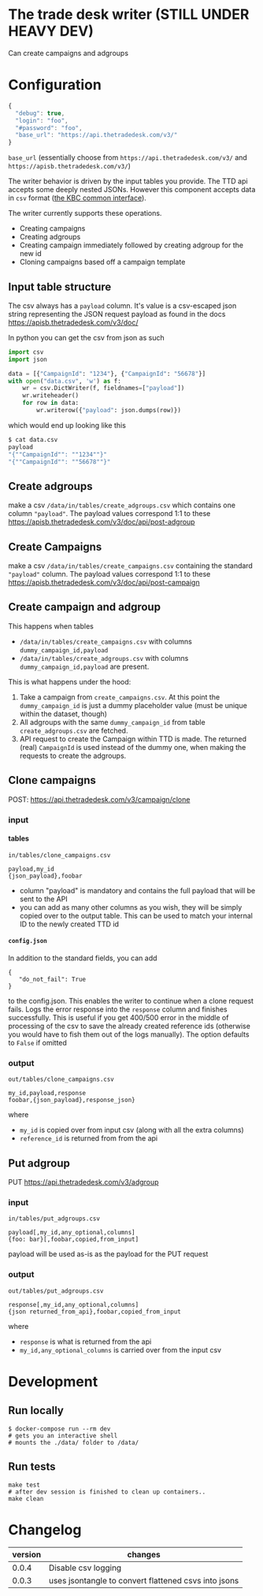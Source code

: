 # The trade desk writer (STILL UNDER HEAVY DEV)

Can create campaigns and adgroups

# Configuration
```javascript
{
  "debug": true,
  "login": "foo",
  "#password": "foo",
  "base_url": "https://api.thetradedesk.com/v3/"
}
```

`base_url` (essentially choose from `https://api.thetradedesk.com/v3/` and `https://apisb.thetradedesk.com/v3/`)

The writer behavior is driven by the input tables you provide.
The TTD api accepts some deeply nested JSONs. However this component accepts data in `csv` format ([the KBC common interface](https://developers.keboola.com/extend/common-interface/folders/)).

The writer currently supports these operations.
- Creating campaigns
- Creating adgroups
- Creating campaign immediately followed by creating adgroup for the new id
- Cloning campaigns based off a campaign template

## Input table structure

The csv always has a `payload` column. It's value is a csv-escaped json string representing the JSON request payload as found in the docs https://apisb.thetradedesk.com/v3/doc/

In python you can get the csv from json as such
```python
import csv
import json

data = [{"CampaignId": "1234"}, {"CampaignId": "56678"}]
with open("data.csv", 'w') as f:
    wr = csv.DictWriter(f, fieldnames=["payload"])
    wr.writeheader()
    for row in data:
        wr.writerow({"payload": json.dumps(row)})
```

which would end up looking like this
```bash
$ cat data.csv
payload
"{""CampaignId"": ""1234""}"
"{""CampaignId"": ""56678""}"
```

## Create adgroups
make a csv `/data/in/tables/create_adgroups.csv` which contains one column `"payload"`. The payload values correspond 1:1 to these https://apisb.thetradedesk.com/v3/doc/api/post-adgroup

## Create Campaigns
make a csv `/data/in/tables/create_campaigns.csv` containing the standard `"payload"` column.
 The payload values correspond 1:1 to these https://apisb.thetradedesk.com/v3/doc/api/post-campaign
 
## Create campaign and adgroup
This happens when tables
- `/data/in/tables/create_campaigns.csv` with columns `dummy_campaign_id,payload`
- `/data/in/tables/create_adgroups.csv` with columns `dummy_campaign_id,payload`
are present.

This is what happens under the hood:

1. Take a campaign from `create_campaigns.csv`. At this point the `dummy_campaign_id` is just a dummy placeholder value (must be unique within the dataset, though)
2. All adgroups with the same `dummy_campaign_id` from table `create_adgroups.csv` are fetched.
3. API request to create the Campaign within TTD is made. The returned (real) `CampaignId` is used instead of the dummy one, when making the requests to create the adgroups.

## Clone campaigns

POST: https://api.thetradedesk.com/v3/campaign/clone

### input
#### tables
`in/tables/clone_campaigns.csv`
```csv
payload,my_id
{json_payload},foobar
```

- column "payload" is mandatory and contains the full payload that will be sent
  to the API
- you can add as many other columns as you wish, they will be simply copied over
  to the output table. This can be used to match your internal ID to the newly
  created TTD id
#### `config.json`
In addition to the standard fields, you can add 
```
{
   "do_not_fail": True
}
```
to the config.json. This enables the writer to continue when a clone request fails. Logs the error response into the `response` column and finishes successfully. This is useful if you get 400/500 error in the middle of processing of the csv to save the already created reference ids (otherwise you would have to fish them out of the logs manually). The option defaults to `False` if omitted


### output 
`out/tables/clone_campaigns.csv`
```csv
my_id,payload,response
foobar,{json_payload},response_json}
```
where 
- `my_id` is copied over from input csv (along with all the extra columns)
- `reference_id` is returned from from the api

##  Put adgroup
PUT https://api.thetradedesk.com/v3/adgroup

### input
`in/tables/put_adgroups.csv`
```csv
payload[,my_id,any_optional,columns]
{foo: bar}[,foobar,copied,from_input]
```
payload will be used as-is as the payload for the PUT request
### output
`out/tables/put_adgroups.csv`
```csv
response[,my_id,any_optional,columns]
{json returned_from_api},foobar,copied_from_input
```

where
- `response` is what is returned from the api
- `my_id,any_optional_columns` is carried over from the input csv


# Development
## Run locally
```
$ docker-compose run --rm dev
# gets you an interactive shell
# mounts the ./data/ folder to /data/
```

## Run tests
```
make test
# after dev session is finished to clean up containers..
make clean 
```


# Changelog

| version | changes                                              |
|---------|------------------------------------------------------|
|   0.0.4 | Disable csv logging                                 |
|   0.0.3 | uses jsontangle to convert flattened csvs into jsons |
